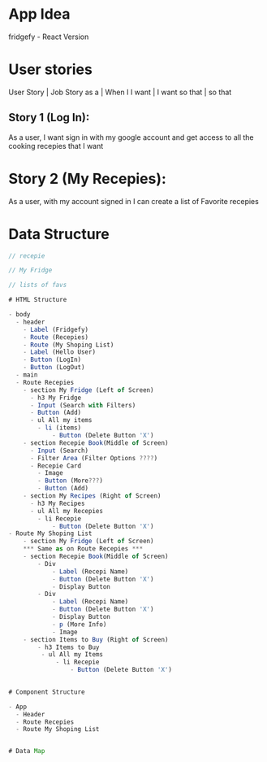 # App Idea

fridgefy - React Version

# User stories

User Story | Job Story
as a <role> | When I <action>
I want <goal> | I want <goal>
so that <gain> | so that <gain>

## Story 1 (Log In):

As a user,
I want sign in with my google account
and get access to all the cooking recepies
that I want

# Story 2 (My Recepies):

As a user,
with my account signed in
I can create a list of Favorite recepies

# Data Structure

```js
// recepie

// My Fridge

// lists of favs

# HTML Structure

- body
  - header
    - Label (Fridgefy)
    - Route (Recepies)
    - Route (My Shoping List)
    - Label (Hello User)
    - Button (LogIn)
    - Button (LogOut)
  - main
  - Route Recepies
    - section My Fridge (Left of Screen)
      - h3 My Fridge
      - Input (Search with Filters)
      - Button (Add)
      - ul All my items
        - li (items)
            - Button (Delete Button 'X')
    - section Recepie Book(Middle of Screen)
      - Input (Search)
      - Filter Area (Filter Options ????)
      - Recepie Card
        - Image
        - Button (More???)
        - Button (Add)
    - section My Recipes (Right of Screen)
      - h3 My Recipes
      - ul All my Recepies
        - li Recepie
            - Button (Delete Button 'X')
- Route My Shoping List
    - section My Fridge (Left of Screen)
    *** Same as on Route Recepies ***
    - section Recepie Book(Middle of Screen)
        - Div
            - Label (Recepi Name)
            - Button (Delete Button 'X')
            - Display Button
        - Div
            - Label (Recepi Name)
            - Button (Delete Button 'X')
            - Display Button
            - p (More Info)
            - Image
    - section Items to Buy (Right of Screen)
        - h3 Items to Buy
         - ul All my Items
             - li Recepie
                 - Button (Delete Button 'X')
    

# Component Structure

- App
  - Header
  - Route Recepies
  - Route My Shoping List


# Data Map